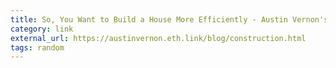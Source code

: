 ```yaml
---
title: So, You Want to Build a House More Efficiently - Austin Vernon's Blog
category: link
external_url: https://austinvernon.eth.link/blog/construction.html
tags: random
---
```

